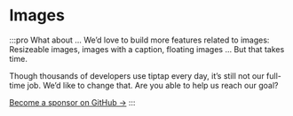 # Images

:::pro What about …
We’d love to build more features related to images: Resizeable images, images with a caption, floating images … But that takes time.

Though thousands of developers use tiptap every day, it’s still not our full-time job. We’d like to change that. Are you able to help us reach our goal?

[Become a sponsor on GitHub →](https://github.com/sponsors/ueberdosis)
:::

<demos :items="{
  Vue: 'Examples/Images/Vue',
  React: 'Examples/Images/React',
}" />
